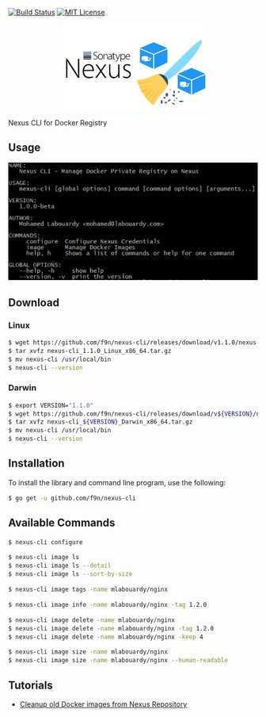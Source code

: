 [![Build Status](https://cloud.drone.io/api/badges/f9n/nexus-cli/status.svg)](https://cloud.drone.io/f9n/nexus-cli) [![MIT License](http://img.shields.io/badge/license-MIT-blue.svg?style=flat)](LICENSE)

<div align="center">
<img src="docs/pics/logo.png" width="60%"/>
</div>

Nexus CLI for Docker Registry

## Usage

<div align="center">
<img src="docs/pics/example.png"/>
</div>


## Download

### Linux

```bash
$ wget https://github.com/f9n/nexus-cli/releases/download/v1.1.0/nexus-cli_1.1.0_Linux_x86_64.tar.gz
$ tar xvfz nexus-cli_1.1.0_Linux_x86_64.tar.gz
$ mv nexus-cli /usr/local/bin
$ nexus-cli --version
```

### Darwin

```bash
$ export VERSION="1.1.0"
$ wget https://github.com/f9n/nexus-cli/releases/download/v${VERSION}/nexus-cli_${VERSION}_Darwin_x86_64.tar.gz
$ tar xvfz nexus-cli_${VERSION}_Darwin_x86_64.tar.gz
$ mv nexus-cli /usr/local/bin
$ nexus-cli --version
```

## Installation

To install the library and command line program, use the following:

```bash
$ go get -u github.com/f9n/nexus-cli
```

## Available Commands

```bash
$ nexus-cli configure
```

```bash
$ nexus-cli image ls
$ nexus-cli image ls --detail
$ nexus-cli image ls --sort-by-size
```

```bash
$ nexus-cli image tags -name mlabouardy/nginx
```

```bash
$ nexus-cli image info -name mlabouardy/nginx -tag 1.2.0
```

```bash
$ nexus-cli image delete -name mlabouardy/nginx
$ nexus-cli image delete -name mlabouardy/nginx -tag 1.2.0
$ nexus-cli image delete -name mlabouardy/nginx -keep 4
```

```bash
$ nexus-cli image size -name mlabouardy/nginx
$ nexus-cli image size -name mlabouardy/nginx --human-readable
```
## Tutorials

* [Cleanup old Docker images from Nexus Repository](http://www.blog.labouardy.com/cleanup-old-docker-images-from-nexus-repository/)
